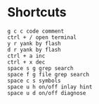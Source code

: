 # Shortcuts
    g c c code comment
    ctrl + / open terminal
    y r yank by flash
    d r yank by flash
    ctrl + a inc
    ctrl + x dec
    space s g grep search
    space f g file grep search
    space c s symbols
    space u h on/off inlay hint
    space u d on/off diagnose
    
